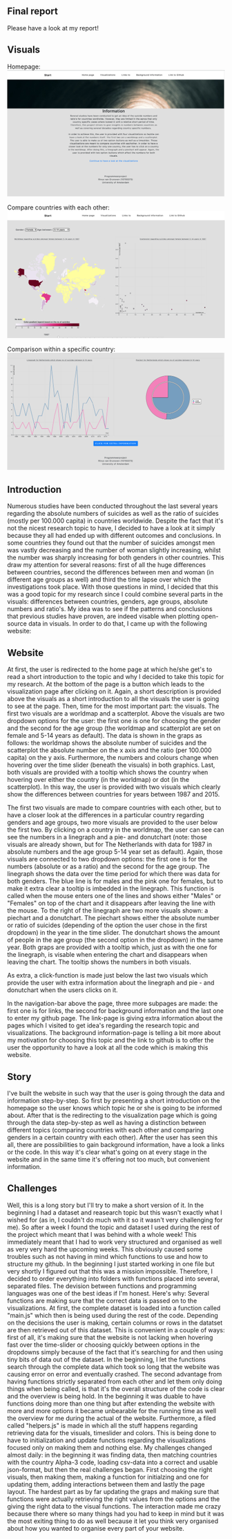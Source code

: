 ## Final report

Please have a look at my report!


## Visuals

Homepage:
![screenshot1](assets/README-4771f959.png)

Compare countries with each other:
![screenshot2](assets/README-fc6c2263.png)

Comparison within a specific country:
![screenshot3](assets/README-3d95d12d.png)

## Introduction

Numerous studies have been conducted throughout the last several years regarding the absolute numbers of suicides as well as the ratio of suicides (mostly per 100.000 capita) in countries worldwide. Despite the fact that it's not the nicest research topic to have, I decided to have a look at it simply because they all had ended up with different outcomes and conclusions. In some countries they found out that the number of suicides amongst men was vastly decreasing and the number of woman slightly increasing, whilst the number was sharply increasing for both genders in other countries. This draw my attention for several reasons: first of all the huge differences between countries, second the differences between men and woman (in different age groups as well) and third the time lapse over which the investigations took place. With those questions in mind, I decided that this was a good topic for my research since I could combine several parts in the visuals: differences between countries, genders, age groups, absolute numbers and ratio's. My idea was to see if the patterns and conclusions that previous studies have proven, are indeed visable when plotting open-source data in visuals. In order to do that, I came up with the following website:


## Website

At first, the user is redirected to the home page at which he/she get's to read a short introduction to the topic and why I decided to take this topic for my research. At the bottom of the page is a button which leads to the visualization page after clicking on it. Again, a short description is provided above the visuals as a short introduction to all the visuals the user is going to see at the page. Then, time for the most important part: the visuals. The first two visuals are a worldmap and a scatterplot. Above the visuals are two dropdown options for the user: the first one is one for choosing the gender and the second for the age group (the worldmap and scatterplot are set on female and 5-14 years as default). The data is shown in the graps as follows: the worldmap shows the absolute number of suicides and the scatterplot the absolute number on the x axis and the ratio (per 100.000 capita) on the y axis. Furthermore, the numbers and colours change when hovering over the time slider (beneath the visuals) in both graphics. Last, both visuals are provided with a tooltip which shows the country when hovering over either the country (in the worldmap) or dot (in the scatterplot). In this way, the user is provided with two visuals which clearly show the differences between countries for years between 1987 and 2015.

The first two visuals are made to compare countries with each other, but to have a closer look at the differences in a particular country regarding genders and age groups, two more visuals are provided to the user below the first two. By clicking on a country in the worldmap, the user can see can see the numbers in a linegraph and a pie- and donutchart (note: those visuals are already shown, but for The Netherlands with data for 1987 in absolute numbers and the age group 5-14 year set as default). Again, those visuals are connected to two dropdown options: the first one is for the numbers (absolute or as a ratio) and the second for the age group. The linegraph shows the data over the time period for which there was data for both genders. The blue line is for males and the pink one for females, but to make it extra clear a tooltip is imbedded in the linegraph. This function is called when the mouse enters one of the lines and shows either "Males" or "Females" on top of the chart and it disappears after leaving the line with the mouse. To the right of the linegraph are two more visuals shown: a piechart and a donutchart. The piechart shows either the absolute number or ratio of suicides (depending of the option the user chose in the first dropdown) in the year in the time slider. The donutchart shows the amount of people in the age group (the second option in the dropdown) in the same year. Both graps are provided with a tooltip which, just as with the one for the linegraph, is visable when entering the chart and disappears when leaving the chart. The tooltip shows the numbers in both visuals.

As extra, a click-function is made just below the last two visuals which provide the user with extra information about the linegraph and pie - and donutchart when the users clicks on it.

In the navigation-bar above the page, three more subpages are made: the first one is for links, the second for background information and the last one to enter my github page. The link-page is giving extra information about the pages which I visited to get idea's regarding the research topic and visualizations. The background information-page is telling a bit more about my motivation for choosing this topic and the link to github is to offer the user the opportunity to have a look at all the code which is making this website.


## Story

I've built the website in such way that the user is going through the data and information step-by-step. So first by presenting a short introduction on the homepage so the user knows which topic he or she is going to be informed about. After that is the redirecting to the visualization page which is going through the data step-by-step as well as having a distinction between different topics (comparing countries with each other and comparing genders in a certain country with each other). After the user has seen this all, there are possibilities to gain background information, have a look a links or the code. In this way it's clear what's going on at every stage in the website and in the same time it's offering not too much, but convenient information.



## Challenges

Well, this is a long story but I'll try to make a short version of it. In the beginning I had a dataset and reasearch topic but this wasn't exactly what I wished for (as in, I couldn't do much with it so it wasn't very challenging for me). So after a week I found the topic and dataset I used during the rest of the project which meant that I was behind with a whole week! This immediately meant that I had to work very structured and organised as well as very very hard the upcoming weeks. This obviously caused some troubles such as not having in mind which functions to use and how to structure my github. In the beginning I just started working in one file but very shortly I figured out that this was a mission impossible. Therefore, I decided to order everything into folders with functions placed into several, separated files.
The devision between functions and programming languages was one of the best ideas if I'm honest. Here's why:
Several functions are making sure that the correct data is passed on to the visualizations. At first, the complete dataset is loaded into a function called "main.js" which then is being used during the rest of the code. Depending on the decisions the user is making, certain columns or rows in the datatset are then retrieved out of this dataset. This is convenient in a couple of ways: first of all, it's making sure that the website is not lacking when hovering fast over the time-slider or choosing quickly between options in the dropdowns simply because of the fact that it's searching for and then using tiny bits of data out of the dataset. In the beginning, I let the functions search through the complete data which took so long that the website was causing error on error and eventually crashed. The second advantage from having functions strictly separated from each other and let them only doing things when being called, is that it's the overall structure of the code is clear and the overview is being hold. In the beginning it was duable to have functions doing more than one thing but after extending the website with more and more options it became unbearable for the running time as well the overview for me during the actual of the website. Furthermore, a filed called "helpers.js" is made in which all the stuff happens regarding retrieving data for the visuals, timeslider and colors. This is being done to have to initialization and update functions regarding the visualizations focused only on making them and nothing else.
My challenges changed almost daily: in the beginning it was finding data, then matching countries with the country Alpha-3 code, loading csv-data into a correct and usable json-format, but then the real challenges began. First choosing the right visuals, then making them, making a function for initialzing and one for updating them, adding interactions between them and lastly the page layout. The hardest part as by far updating the graps and making sure that functions were actually retrieving the right values from the options and the giving the right data to the visual functions. The interaction made me crazy because there where so many things had you had to keep in mind but it was the most exiting thing to do as well because it let you think very organised about how you wanted to organise every part of your website.
